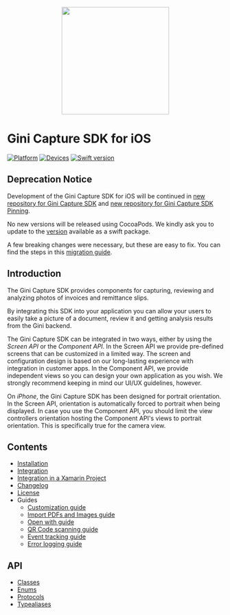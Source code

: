 <p align="center">
<img src="img/logo.png" width="250">
</p>

# Gini Capture SDK for iOS

[![Platform](https://img.shields.io/badge/platform-iOS-lightgrey.svg)]()
[![Devices](https://img.shields.io/badge/devices-iPhone%20%7C%20iPad-blue.svg)]()
[![Swift version](https://img.shields.io/badge/swift-5.0-orange.svg)]()

**Deprecation Notice**
 ----------------------

Development of the Gini Capture SDK for iOS will be continued in 
[new repository for Gini Capture SDK](https://github.com/gini/capture-sdk-ios) and
[new repository for Gini Capture SDK Pinning](https://github.com/gini/capture-sdk-pinning-ios).

No new versions will be released using CocoaPods. We kindly ask you to update to the [version](https://github.com/gini/gini-mobile-ios/releases/tag/GiniCaptureSDK%3B1.1.0) available as a swift package.

A few breaking changes were necessary, but these are easy to fix. You can find the steps in this 
[migration guide](https://developer.gini.net/gini-mobile-ios/GiniCaptureSDK/migration-guide.html).

 ## Introduction

The Gini Capture SDK provides components for capturing, reviewing and analyzing photos of invoices and remittance slips.

By integrating this SDK into your application you can allow your users to easily take a picture of a document, review it and getting analysis results from the Gini backend.

The Gini Capture SDK can be integrated in two ways, either by using the *Screen API* or the *Component API*. In the Screen API we provide pre-defined screens that can be customized in a limited way. The screen and configuration design is based on our long-lasting experience with integration in customer apps. In the Component API, we provide independent views so you can design your own application as you wish. We strongly recommend keeping in mind our UI/UX guidelines, however.

On *iPhone*, the Gini Capture SDK has been designed for portrait orientation. In the Screen API, orientation is automatically forced to portrait when being displayed. In case you use the Component API, you should limit the view controllers orientation hosting the Component API's views to portrait orientation. This is specifically true for the camera view.

## Contents

* [Installation](installation.html)
* [Integration](integration.html)
* [Integration in a Xamarin Project](integration-in-a-xamarin-project.html)
* [Changelog](changelog.html)
* [License](license.html)
* Guides
  - [Customization guide](customization-guide.html)
  - [Import PDFs and Images guide](import-pdfs-and-images-guide.html)
  - [Open with guide](open-with-guide.html)
  - [QR Code scanning guide](qr-code-scanning-guide.html)
  - [Event tracking guide](event-tracking-guide.html)
  - [Error logging guide](error-logging-guide.html)

## API

* [Classes](Classes.html)
* [Enums](Enums.html)
* [Protocols](Protocols.html)
* [Typealiases](Typealiases.html)
